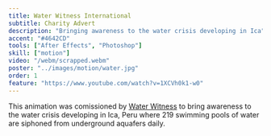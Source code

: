 ```yaml
---
title: Water Witness International
subtitle: Charity Advert
description: "Bringing awareness to the water crisis developing in Ica"
accent: "#4642CD"
tools: ["After Effects", "Photoshop"]
skill: ["motion"]
video: "/webm/scrapped.webm"
poster: "../images/motion/water.jpg"
order: 1
feature: "https://www.youtube.com/watch?v=1XCVh0k1-w0"
---
```


This animation was comissioned by [Water Witness](https://waterwitness.org/) to bring awareness to the water crisis developing in Ica, Peru where 219 swimming pools of water are siphoned from underground aquafers daily.
